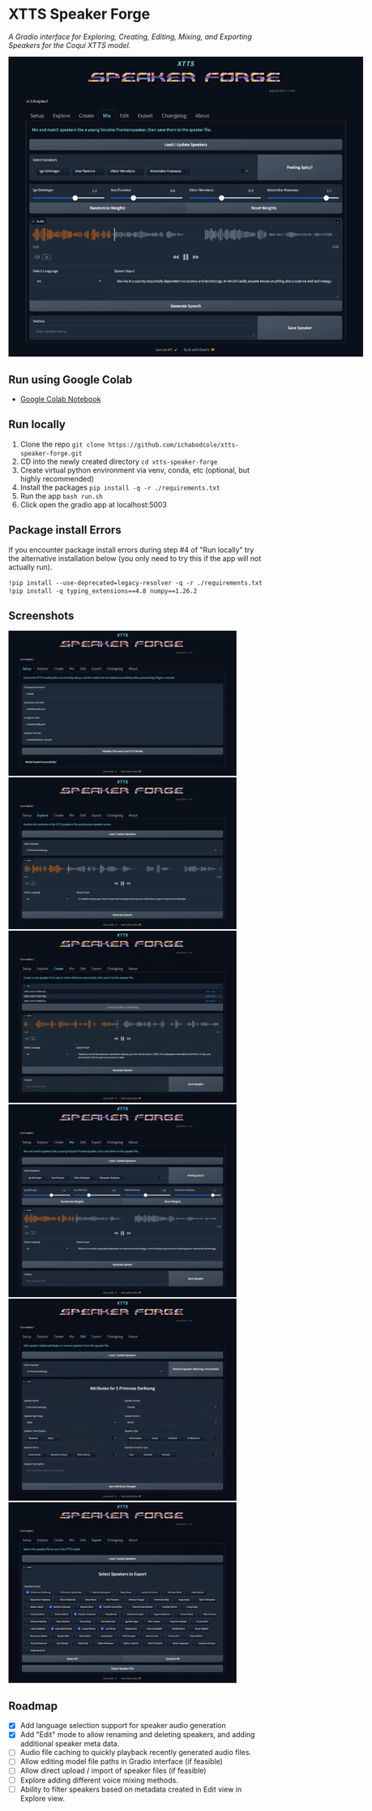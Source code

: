 # XTTS Speaker Forge

_A Gradio interface for Exploring, Creating, Editing, Mixing, and Exporting Speakers for the Coqui XTTS model._

<img src="./screenshots/speaker_forge_mix.webp" alt="Speaker Forge Mix" style="max-width: 700px;" />

## Run using Google Colab

- [Google Colab Notebook](https://colab.research.google.com/drive/17iobUgQNe08-B1w7UlcbwmukJiaow-K9)

## Run locally

1. Clone the repo `git clone https://github.com/ichabodcole/xtts-speaker-forge.git`
2. CD into the newly created directory `cd xtts-speaker-forge`
3. Create virtual python environment via venv, conda, etc (optional, but highly recommended)
4. Install the packages `pip install -q -r ./requirements.txt`
5. Run the app `bash run.sh`
6. Click open the gradio app at localhost:5003

## Package install Errors

If you encounter package install errors during step #4 of "Run locally" try the alternative installation below (you only need to try this if the app will not actually run).

```
!pip install --use-deprecated=legacy-resolver -q -r ./requirements.txt
!pip install -q typing_extensions==4.8 numpy==1.26.2
```

## Screenshots

<ul style="list-style: none; padding-left: 0;">
<li><img src="./screenshots/speaker_forge_setup.webp" width="450" alt="Speaker Forge Setup" /></li>
<li><img src="./screenshots/speaker_forge_explore.webp" width="450" alt="Speaker Forge Explore" /></li>
<li><img src="./screenshots/speaker_forge_create.webp" width="450" alt="Speaker Forge Create" /></li>
<li><img src="./screenshots/speaker_forge_mix.webp" width="450" alt="Speaker Forge Mix" /></li>
<li><img src="./screenshots/speaker_forge_edit.webp" width="450" alt="Speaker Forge Edit" /></li>
<li><img src="./screenshots/speaker_forge_export.webp" width="450" alt="Speaker Forge Export" /></li>
</ul>

## Roadmap

- [x] Add language selection support for speaker audio generation
- [x] Add "Edit" mode to allow renaming and deleting speakers, and adding additional speaker meta data.
- [ ] Audio file caching to quickly playback recently generated audio files.
- [ ] Allow editing model file paths in Gradio interface (if feasible)
- [ ] Allow direct upload / import of speaker files (if feasible)
- [ ] Explore adding different voice mixing methods.
- [ ] Ability to filter speakers based on metadata created in Edit view in Explore view.
